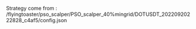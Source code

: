 Strategy come from : /flyingtoaster/pso_scalper/PSO_scalper_40%mingrid/DOTUSDT_20220920222828_c4af5/config.json